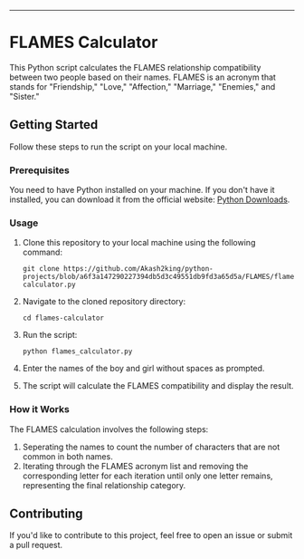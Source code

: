 
---

# FLAMES Calculator

This Python script calculates the FLAMES relationship compatibility between two people based on their names. FLAMES is an acronym that stands for "Friendship," "Love," "Affection," "Marriage," "Enemies," and "Sister."

## Getting Started

Follow these steps to run the script on your local machine.

### Prerequisites

You need to have Python installed on your machine. If you don't have it installed, you can download it from the official website: [Python Downloads](https://www.python.org/downloads/).

### Usage

1. Clone this repository to your local machine using the following command:

   ```
   git clone https://github.com/Akash2king/python-projects/blob/a6f3a147290227394db5d3c49551db9fd3a65d5a/FLAMES/flames-calculator.py
   ```

2. Navigate to the cloned repository directory:

   ```
   cd flames-calculator
   ```

3. Run the script:

   ```
   python flames_calculator.py
   ```

4. Enter the names of the boy and girl without spaces as prompted.

5. The script will calculate the FLAMES compatibility and display the result.

### How it Works

The FLAMES calculation involves the following steps:

1. Seperating the names to count the number of characters that are not common in both names.
2. Iterating through the FLAMES acronym list and removing the corresponding letter for each iteration until only one letter remains, representing the final relationship category.

## Contributing

If you'd like to contribute to this project, feel free to open an issue or submit a pull request.

